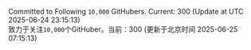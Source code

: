 Committed to Following `10,000` GitHubers. Current: <!-- FOLLOWING_COUNT -->300<!-- FOLLOWING_COUNT --> (Update at UTC <!-- LAST_UPDATED -->2025-06-24 23:15:13<!-- LAST_UPDATED -->)<br>
致力于关注`10,000`个GitHuber。当前：<!-- FOLLOWING_COUNT -->300<!-- FOLLOWING_COUNT --> (更新于北京时间 <!-- LAST_UPDATED_CST -->2025-06-25 07:15:13<!-- LAST_UPDATED_CST -->)
